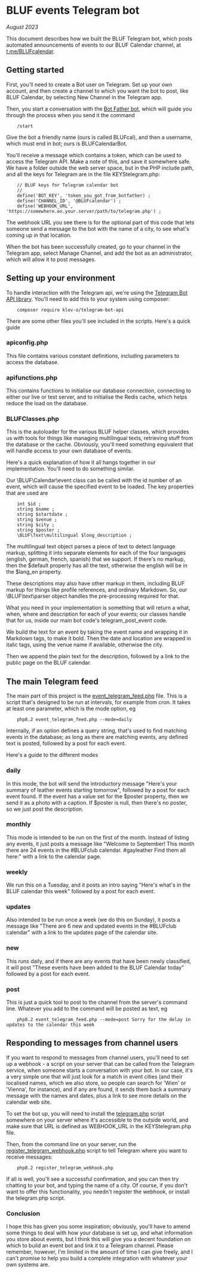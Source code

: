 # BLUF events Telegram bot

_August 2023_

This document describes how we built the BLUF Telegram bot, which posts automated announcements of events 
to our BLUF Calendar channel, at [t.me/BLUFcalendar](https://t.me/BLUFcalendar).

## Getting started
First, you'll need to create a Bot user on Telegram. Set up your own account, and then create a channel to which
you want the bot to post, like BLUF Calendar, by selecting New Channel in the Telegram app.

Then, you start a conversation with the [Bot Father bot](https://t.me/BotFather), which will guide you through the
process when you send it the command

		/start

Give the bot a friendly name (ours is called BLUFcal), and then a username, which must end in bot; ours is BLUFCalendarBot.

You'll receive a message which contains a token, which can be used to access the Telegram API. Make a note of this, and save
it somewhere safe. We have a folder outside the web server space, but in the PHP include path, and all the keys for
Telegram are in the file KEYStelegram.php:

		// BLUF keys for Telegram calendar bot
		//
		define('BOT_KEY', 'token_you_got_from_botfather) ;
		define('CHANNEL_ID', '@BLUFcalendar') ;
		define('WEBHOOK_URL', 'https://somewhere.on.your.server/path/to/telegram.php') ;
		
The webhook URL you see there is for the optional part of this code that lets someone send a message to the bot with the
name of a city, to see what's coming up in that location.

When the bot has been successfully created, go to your channel in the Telegram app, select Manage Channel, and add the bot
as an administrator, which will allow it to post messages.

## Setting up your environment
To handle interaction with the Telegram api, we're using the [Telegram Bot API library](https://github.com/klev-o/telegram-bot-api).
You'll need to add this to your system using composer:

		composer require klev-o/telegram-bot-api
		
There are some other files you'll see included in the scripts. Here's a quick guide

### apiconfig.php
This file contains various constant definitions, including parameters to access the database.

### apifunctions.php
This contains functions to initialise our database connection, connecting to either our live or test server, and to initialise
the Redis cache, which helps reduce the load on the database.

### BLUFClasses.php
This is the autoloader for the various BLUF helper classes, which provides us with tools for things like managing multilingual
texts, retrieving stuff from the database or the cache. Obviously, you'll need something equivalent that will handle access to 
your own database of events.

Here's a quick explanation of how it all hangs together in our implementation. You'll need to do something similar.

Our \BLUF\Calendar\event class can be called with the id number of an event, which will cause the specified event to be loaded.
The key properties that are used are

		int $id ;
		string $name ;
		string $startdate ;
		string $venue ;
		string $city ;
		string $poster ;
		\BLUF\Text\multilingual $long_description ;
		
The multilingual text object parses a piece of text to detect language markup, splitting it into separate elements for each of the
four languages (english, german, french, spanish) that we support. If there's no markup, then the $default property has all the text,
otherwise the english will be in the $lang_en property.

These descriptions may also have other markup in them, including BLUF markup for things like profile references, and ordinary Markdown.
So, our \BLUF\text\parser object handles the pre-processing required for that.

What you need in your implementation is something that will return a what, when, where and description for each of your events; our
classes handle that for us, inside our main bot code's telegram_post_event code.

We build the text for an event by taking the event name and wrapping it in Markdown tags, to make it bold. Then the date and location
are wrapped in italic tags, using the venue name if available, otherwise the city.

Then we append the plain text for the description, followed by a link to the public page on the BLUF calendar.

## The main Telegram feed
The main part of this project is the [event_telegram_feed.php](event_telegram_feed.php) file. This is a script that's designed to be run at intervals, for example
from cron. It takes at least one parameter, which is the mode option, eg 

		php8.2 event_telegram_feed.php --mode=daily

Internally, if an option defines a query string, that's used to find matching events in the database; as long as there are matching
events, any defined text is posted, followed by a post for each event.
		
Here's a guide to the different modes

### daily
In this mode, the bot will send the introductory message "Here's your summary of leather events starting tomorrow", followed by a post
for each event found. If the event has a value set for the $poster property, then we send it as a photo with a caption. If $poster is
null, then there's no poster, so we just post the description.

### monthly
This mode is intended to be run on the first of the month. Instead of listing any events, it just posts a message like 
"Welcome to September! This month there are 24 events in the #BLUFclub calendar. #gayleather Find them all here:" with a link to the
calendar page.

### weekly
We run this on a Tuesday, and it posts an intro saying "Here's what's in the BLUF calendar this week" followed by a post for each event.

### updates
Also intended to be run once a week (we do this on Sunday), it posts a message like "There are 6 new and updated events in the #BLUFclub calendar"
with a link to the updates page of the calendar site.

### new
This runs daily, and if there are any events that have been newly classified, it will post "These events have been added to the BLUF Calendar today"
followed by a post for each event.

### post
This is just a quick tool to post to the channel from the server's command line. Whatever you add to the command will be posted as text, eg

		php8.2 event_telegram_feed.php --mode=post Sorry for the delay in updates to the calendar this week

## Responding to messages from channel users
If you want to respond to messages from channel users, you'll need to set up a webhook - a script on your server that can be called from
the Telegram service, when someone starts a conversation with your bot. In our case, it's a very simple one that will just look for a match
in event cities (and their localised names, which we also store, so people can search for 'Wien' or 'Vienna', for instance), and if any are
found, it sends them back a summary message with the names and dates, plus a link to see more details on the calendar web site.

To set the bot up, you will need to install the [telegram.php](telegram.php) script somewhere on your server where it's accessible to the outside world, 
and make sure that URL is defined as WEBHOOK_URL in the KEYStelegram.php file. 

Then, from the command line on your server, run the [register_telegram_webhook.php](register_telegram_webhook.php) script to tell Telegram where you want to receive messages:

		php8.2 register_telegram_webhook.php
		
If all is well, you'll see a successful confirmation, and you can then try chatting to your bot, and typing the name of a city. Of course, if
you don't want to offer this functionality, you needn't register the webhook, or install the telegram.php script.

### Conclusion
I hope this has given you some inspiration; obviously, you'll have to amend some things to deal with how your database is set up, and what
information you store about events, but I think this will give you a decent foundation on which to build an event bot and link it to a Telegram
channel. Please remember, however, I'm limited in the amount of time I can give freely, and I can't promise to help you build a complete
integration with whatever your own systems are.
